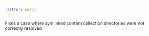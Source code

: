 ```yaml
---
'astro': patch
---
```


Fixes a case where symlinked content collection directories were not correctly resolved
